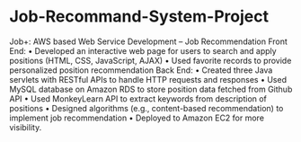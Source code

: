 # Job-Recommand-System-Project
Job+: AWS based Web Service Development – Job Recommendation
Front End:
• Developed an interactive web page for users to search and apply positions (HTML, CSS,
JavaScript, AJAX)
• Used favorite records to provide personalized position recommendation
Back End:
• Created three Java servlets with RESTful APIs to handle HTTP requests and responses
• Used MySQL database on Amazon RDS to store position data fetched from Github API
• Used MonkeyLearn API to extract keywords from description of positions
• Designed algorithms (e.g., content-based recommendation) to implement job recommendation
• Deployed to Amazon EC2 for more visibility.

